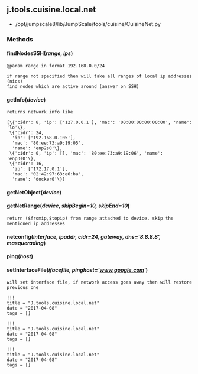 <!-- toc -->
## j.tools.cuisine.local.net

- /opt/jumpscale8/lib/JumpScale/tools/cuisine/CuisineNet.py

### Methods

#### findNodesSSH(*range, ips*) 

```
@param range in format 192.168.0.0/24

if range not specified then will take all ranges of local ip addresses (nics)
find nodes which are active around (answer on SSH)

```

#### getInfo(*device*) 

```
returns network info like

[\{'cidr': 8, 'ip': ['127.0.0.1'], 'mac': '00:00:00:00:00:00', 'name': 'lo'\},
 \{'cidr': 24,
  'ip': ['192.168.0.105'],
  'mac': '80:ee:73:a9:19:05',
  'name': 'enp2s0'\},
 \{'cidr': 0, 'ip': [], 'mac': '80:ee:73:a9:19:06', 'name': 'enp3s0'\},
 \{'cidr': 16,
  'ip': ['172.17.0.1'],
  'mac': '02:42:97:63:e6:ba',
  'name': 'docker0'\}]

```

#### getNetObject(*device*) 

#### getNetRange(*device, skipBegin=10, skipEnd=10*) 

```
return ($fromip,$topip) from range attached to device, skip the mentioned ip addresses

```

#### netconfig(*interface, ipaddr, cidr=24, gateway, dns='8.8.8.8', masquerading*) 

#### ping(*host*) 

#### setInterfaceFile(*ifacefile, pinghost='www.google.com'*) 

```
will set interface file, if network access goes away then will restore previous one

```


```
!!!
title = "J.tools.cuisine.local.net"
date = "2017-04-08"
tags = []
```

```
!!!
title = "J.tools.cuisine.local.net"
date = "2017-04-08"
tags = []
```

```
!!!
title = "J.tools.cuisine.local.net"
date = "2017-04-08"
tags = []
```
